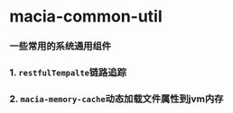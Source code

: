 # macia-common-util
### 一些常用的系统通用组件
### 1. `restfulTempalte`链路追踪
### 2. `macia-memory-cache`动态加载文件属性到jvm内存
